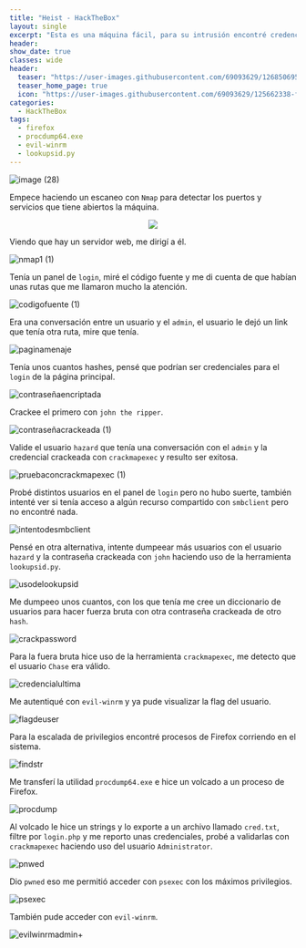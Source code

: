 ```yaml
---
title: "Heist - HackTheBox"
layout: single
excerpt: "Esta es una máquina fácil, para su intrusión encontré credenciales en una ruta del servidor web, las utilice para dumpear más usuarios con lookupsid.py, con el usuario Chase me autentique con una contraseña craqueada en evil-winrm, para la escalada de privilegios dumpee un proceso de Firefox con procdump64.exe y filtre en el volcado por login.php y me reporto credenciales de acceso con Administrador."
header:
show_date: true
classes: wide
header:
  teaser: "https://user-images.githubusercontent.com/69093629/126850695-3236b01e-bdbb-404a-b1a1-46f1dd15ed75.png"
  teaser_home_page: true
  icon: "https://user-images.githubusercontent.com/69093629/125662338-fd8b3b19-3a48-4fb0-b07c-86c047265082.png"
categories:
  - HackTheBox
tags:
  - firefox
  - procdump64.exe
  - evil-winrm
  - lookupsid.py
---
```


![image (28)](https://user-images.githubusercontent.com/69093629/126850695-3236b01e-bdbb-404a-b1a1-46f1dd15ed75.png)

Empece haciendo un escaneo con `Nmap` para detectar los puertos y servicios que tiene abiertos la máquina.

<p align="center">
<img src="https://user-images.githubusercontent.com/69093629/126850732-20a2ff50-7dad-4aba-bafb-7c1f101ad833.png">
</p>

Viendo que hay un servidor web, me dirigí a él.

![nmap1 (1)](https://user-images.githubusercontent.com/69093629/126872314-adb4a555-9e67-4a09-a03d-bf6c2cb7b348.png)

Tenía un panel de `login`, miré el código fuente y me di cuenta de que habían unas rutas que me llamaron mucho la atención.

![codigofuente (1)](https://user-images.githubusercontent.com/69093629/126872167-f178e474-59c6-4f89-a27e-dea70190d91f.png)

Era una conversación entre un usuario y el `admin`, el usuario le dejó un link que tenía otra ruta, mire que tenía.

![paginamenaje](https://user-images.githubusercontent.com/69093629/126850819-cd42c4a6-e429-4262-829c-1f8fd04a9b45.png)

Tenía unos cuantos hashes, pensé que podrían ser credenciales para el `login` de la página principal.

![contraseñaencriptada](https://user-images.githubusercontent.com/69093629/126850852-044365eb-3f3f-4a27-b38e-7834f9d34fc2.png)

Crackee el primero con `john the ripper`.

![contraseñacrackeada (1)](https://user-images.githubusercontent.com/69093629/126872235-16d52efa-7425-47b4-8895-8d1b7972230d.png)

Valide el usuario `hazard` que tenía una conversación con el `admin` y la credencial crackeada con `crackmapexec` y resulto ser exitosa.

![pruebaconcrackmapexec (1)](https://user-images.githubusercontent.com/69093629/126872263-22ae2e3b-cdf9-435b-ba02-c6e5c56cdead.png)

Probé distintos usuarios en el panel de `login` pero no hubo suerte, también intenté ver si tenía acceso a algún recurso compartido con `smbclient` pero no encontré nada.

![intentodesmbclient](https://user-images.githubusercontent.com/69093629/126851397-b9fea407-265a-42cd-b4b2-e7549af64b19.png)

Pensé en otra alternativa, intente dumpeear más usuarios con el usuario `hazard` y la contraseña crackeada con `john` haciendo uso de la herramienta `lookupsid.py`.

![usodelookupsid](https://user-images.githubusercontent.com/69093629/126850981-bc0420c1-02c7-4f84-969a-9b33ed53973e.png)

Me dumpeeo unos cuantos, con los que tenía me cree un diccionario de usuarios para hacer fuerza bruta con otra contraseña crackeada de otro `hash`.

![crackpassword](https://user-images.githubusercontent.com/69093629/126851207-714391ca-d5f0-40b3-ab84-93028d6df85a.png)

Para la fuera bruta hice uso de la herramienta `crackmapexec`, me detecto que el usuario `Chase` era válido.

![credencialultima](https://user-images.githubusercontent.com/69093629/126851241-b8603f35-b371-4bd0-a5d1-02f0e678db17.png)

Me autentiqué con `evil-winrm` y ya pude visualizar la flag del usuario.

![flagdeuser](https://user-images.githubusercontent.com/69093629/126851289-0400bf1e-016c-4972-84b3-6497261453f0.jpg)

Para la escalada de privilegios encontré procesos de Firefox corriendo en el sistema.

![findstr](https://user-images.githubusercontent.com/69093629/126851324-2bc5a76f-1395-46a0-8281-504efba8da70.png)

Me transferí la utilidad `procdump64.exe` e hice un volcado a un proceso de Firefox.

![procdump](https://user-images.githubusercontent.com/69093629/126851553-49029543-9416-4f31-a570-ba723a913da4.png)

Al volcado le hice un strings y lo exporte a un archivo llamado `cred.txt`, filtre por `login.php` y me reporto unas credenciales, probé a validarlas con `crackmapexec` haciendo uso del usuario `Administrator`.

![pnwed](https://user-images.githubusercontent.com/69093629/126851662-aa62dce3-e58d-4993-b0a7-bb41b2cb3262.png)

Dio `pwned` eso me permitió acceder con `psexec` con los máximos privilegios.

![psexec](https://user-images.githubusercontent.com/69093629/126851700-a4776f26-f746-472d-88ba-5fe5a7fb531f.png)

También pude acceder con `evil-winrm`.

![evilwinrmadmin+](https://user-images.githubusercontent.com/69093629/126851727-b4ed1645-b448-4625-be1f-d576f7a1475c.png)







